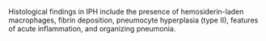 Histological findings in IPH include the presence of hemosiderin-laden macrophages, fibrin deposition, pneumocyte hyperplasia (type II), features of acute inflammation, and organizing pneumonia.